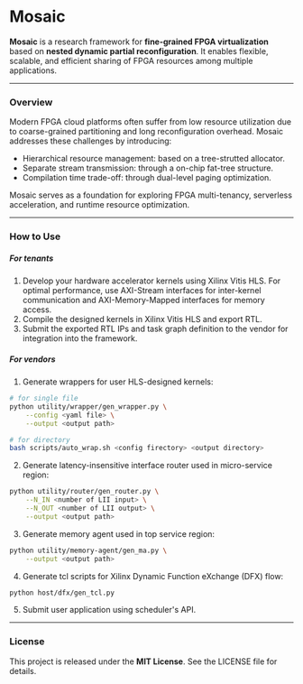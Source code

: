 # Mosaic

**Mosaic** is a research framework for **fine-grained FPGA virtualization** based on **nested dynamic partial reconfiguration**. It enables flexible, scalable, and efficient sharing of FPGA resources among multiple applications.

---

### Overview

Modern FPGA cloud platforms often suffer from low resource utilization due to coarse-grained partitioning and long reconfiguration overhead. Mosaic addresses these challenges by introducing:

- Hierarchical resource management: based on a tree-strutted allocator.
- Separate stream transmission: through a on-chip fat-tree structure.
- Compilation time trade-off: through dual-level paging optimization.

Mosaic serves as a foundation for exploring FPGA multi-tenancy, serverless acceleration, and runtime resource optimization.

---

### How to Use

##### For tenants

1. Develop your hardware accelerator kernels using Xilinx Vitis HLS. For optimal performance, use AXI-Stream interfaces for inter-kernel communication and AXI-Memory-Mapped interfaces for memory access.
2. Compile the designed kernels in Xilinx Vitis HLS and export RTL.
3. Submit the exported RTL IPs and task graph definition to the vendor for integration into the framework.

##### For vendors

1. Generate wrappers for user HLS-designed kernels:

```bash
# for single file
python utility/wrapper/gen_wrapper.py \
	--config <yaml file> \
	--output <output path>

# for directory
bash scripts/auto_wrap.sh <config firectory> <output directory>
```

2. Generate latency-insensitive interface router used in micro-service region:

```bash
python utility/router/gen_router.py \
	--N_IN <number of LII input> \
	--N_OUT <number of LII output> \
	--output <output path>
```

3. Generate memory agent used in top service region:

```bash
python utility/memory-agent/gen_ma.py \
	--output <output path>
```

4. Generate tcl scripts for Xilinx Dynamic Function eXchange (DFX) flow:

```bash
python host/dfx/gen_tcl.py
```

5. Submit user application using scheduler's API.

---

### License

This project is released under the **MIT License**. See the LICENSE file for details.

